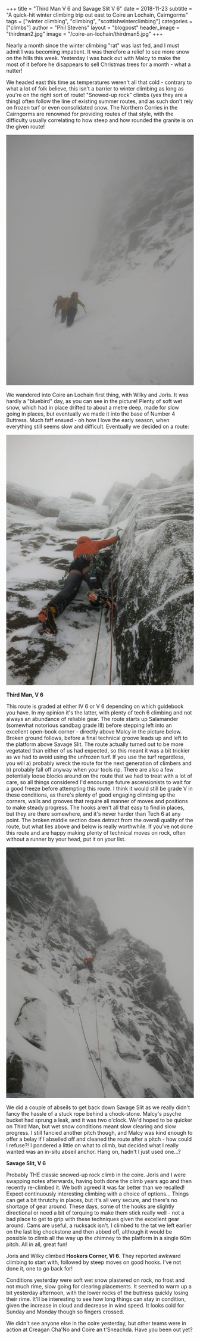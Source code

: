 +++
title = "Third Man V 6 and Savage Slit V 6"
date = 2018-11-23
subtitle = "A quick-hit winter climbing trip out east to Coire an Lochain, Cairngorms"
tags = ["winter climbing", "climbing", "scottishwinterclimbing"]
categories = ["climbs"]
author = "Phil Stevens"
layout = "blogpost"
header_image = "thirdman2.jpg"
image = "/coire-an-lochain/thirdman5.jpg"
+++

Nearly a month since the winter climbing "rat" was last fed, and I must admit I was becoming impatient. It was therefore a relief to see more snow on the hills this week. Yesterday I was back out with Malcy to make the most of it before he disappears to sell Christmas trees for a month - what a nutter!

We headed east this time as temperatures weren't all that cold - contrary to what a lot of folk believe, this isn't a barrier to winter climbing as long as you're on the right sort of route! "Snowed-up rock" climbs (yes they are a thing) often follow the line of existing summer routes, and as such don't rely on frozen turf or even consolidated snow. The Northern Corries in the Cairngorms are renowned for providing routes of that style, with the difficulty usually correlating to how steep and how rounded the granite is on the given route!

![Thick fog](thirdman4.jpg#center)

We wandered into Coire an Lochain first thing, with Wilky and Joris. It was hardly a "bluebird" day, as you can see in the picture! Plenty of soft wet snow, which had in place drifted to about a metre deep, made for slow going in places, but eventually we made it into the base of Number 4 Buttress. Much faff ensued - oh how I love the early season, when everything still seems slow and difficult. Eventually we decided on a route:

![The upper corner-groove](thirdman3.jpg#center)

<b>Third Man, V 6</b>

This route is graded at either IV 6 or V 6 depending on which guidebook you have. In my opinion it's the latter, with plenty of tech 6 climbing and not always an abundance of reliable gear. The route starts up Salamander (somewhat notorious sandbag grade III) before stepping left into an excellent open-book corner - directly above Malcy in the picture below. Broken ground follows, before a final technical groove leads up and left to the platform above Savage Slit. The route actually turned out to be more vegetated than either of us had expected, so this meant it was a bit trickier as we had to avoid using the unfrozen turf. If you use the turf regardless, you will a) probably wreck the route for the next generation of climbers and b) probably fall off anyway when your tools rip. There are also a few potentialy loose blocks around on the route that we had to treat with a lot of care, so all things considered I'd encourage future ascensionists to wait for a good freeze before attempting this route. I think it would still be grade V in these conditions, as there's plenty of good engaging climbing up the corners, walls and grooves that require all manner of moves and positions to make steady progress. The hooks aren't all that easy to find in places, but they are there somewhere, and it's never harder than Tech 6 at any point. The broken middle section does detract from the overall quality of the route, but what lies above and below is really worthwhile. If you've not done this route and are happy making plenty of technical moves on rock, often without a runner by your head, put it on your list.

![Setting out](thirdman2.jpg#center)

We did a couple of abseils to get back down Savage Slit as we really didn't fancy the hassle of a stuck rope behind a chock-stone. Malcy's psyche bucket had sprung a leak, and it was two o'clock. We'd hoped to be quicker on Third Man, but wet snow conditions meant slow clearing and slow progress. I still fancied another pitch though, and Malcy was kind enough to offer a belay if I abseiled off and cleaned the route after a pitch - how could I refuse?! I pondered a little on what to climb, but decided what I really wanted was an in-situ abseil anchor. Hang on, hadn't I just used one...?

<b>Savage Slit, V 6</b>

Probably THE classic snowed-up rock climb in the coire. Joris and I were swapping notes afterwards, having both done the climb years ago and then recently re-climbed it. We both agreed it was far better than we recalled! Expect continuously interesting climbing with a choice of options... Things can get a bit thrutchy in places, but it's all very secure, and there's no shortage of gear around. These days, some of the hooks are slightly directional or need a bit of torquing to make them stick really well - not a bad place to get to grip with these techniques given the excellent gear around. Cams are useful, a rucksack isn't. I climbed to the tat we left earlier on the last big chockstone and then abbed off, although it would be possible to climb all the way up the chimney to the platform in a single 60m pitch. All in all, great fun!

Joris and Wilky climbed <b>Hookers Corner, VI 6</b>. They reported awkward climbing to start with, followed by steep moves on good hooks. I've not done it, one to go back for!

Conditions yesterday were soft wet snow plastered on rock, no frost and not much rime, slow going for clearing placements. It seemed to warm up a bit yesterday afternoon, with the lower rocks of the buttress quickly losing their rime. It'll be interesting to see how long things can stay in condition, given the increase in cloud and decrease in wind speed. It looks cold for Sunday and Monday though so fingers crossed.

We didn't see anyone else in the coire yesterday, but other teams were in action at Creagan Cha'No and Coire an t'Sneachda. Have you been out yet?

